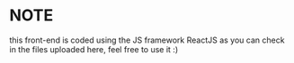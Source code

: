 # NOTE  
this front-end is coded using the JS framework ReactJS as you can check in the files uploaded here, 
feel free to use it :) 
